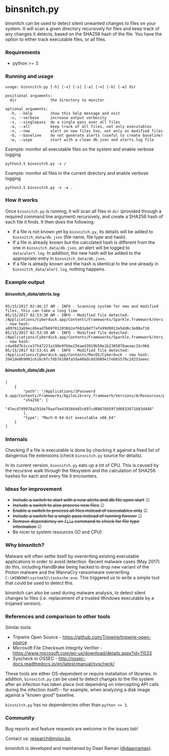 # binsnitch.py
binsnitch can be used to detect silent unwanted changes to files on your system.
It will scan a given directory recursively for files and keep track of any changes it detects, based on the SHA256 hash of the file.
You have the option to either track executable files, or all files.

### Requirements
- python >= 3

### Running and usage
```
usage: binsnitch.py [-h] [-v] [-s] [-a] [-n] [-b] [-w] dir

positional arguments:
  dir               the directory to monitor

optional arguments:
  -h, --help        show this help message and exit
  -v, --verbose     increase output verbosity
  -s, --singlepass  do a single pass over all files
  -a, --all         keep track of all files, not only executables
  -n, --new         alert on new files too, not only on modified files
  -b, --baseline    do not generate alerts (useful to create baseline)
  -w, --wipe        start with a clean db.json and alerts.log file
```

Example: monitor all executable files on the system and enable verbose logging

```
python3.5 binsnitch.py -v / 
```

Example: monitor all files in the current directory and enable verbose logging

```
python3.5 binsnitch.py -v -a . 
```

### How it works
Once ``binsnitch.py`` is running, it will scan all files in ``dir`` (provided through a required command line argument) recursively, and create a SHA256 hash of each file it finds. It then does the following:
- If a file is not known yet by ``binsnitch.py``, its details will be added to ``binsnitch_data/db.json`` (file name, file type and hash).
- If a file is already known but the calculated hash is different from the one in ``binsnitch_data/db.json``, an alert will be logged to ``data/alert.log``. In addition, the new hash will be added to the appropriate entry in ``binsnitch_data/db.json``.
- If a file is already known and the hash is identical to the one already in ``binsnitch_data/alert.log``, nothing happens.

### Example output

##### binsnitch_data/alerts.log
```
05/15/2017 02:46:17 AM - INFO - Scanning system for new and modified files, this can take a long time
05/15/2017 02:53:38 AM - INFO - Modified file detected: /Applications/Cyberduck.app/Contents/Frameworks/Sparkle.framework/Versions/A/Resources/Autoupdate.app/Contents/MacOS/Autoupdate - new hash: a897613ab9ecd8ead7b697012036b2ef683a9df7afe99d9013e5dd6c3e08af10
05/15/2017 02:53:39 AM - INFO - Modified file detected: /Applications/Cyberduck.app/Contents/Frameworks/Sparkle.framework/Versions/A/Resources/Autoupdate.app/Contents/MacOS/fileop - new hash: cdad8d7b1cce37547223a198e9fbbe256aed3919b58e1b2305870aeaac33c966
05/15/2017 02:53:41 AM - INFO - Modified file detected: /Applications/Cyberduck.app/Contents/MacOS/Cyberduck - new hash: 3941de0b9001c616c6fcfdb76108fa5da46bdcdd3089e1feb65578c2d251eeec
```

##### binsnitch_data/db.json

```
[
    {
        "path": "/Applications/1Password 6.app/Contents/Frameworks/AgileLibrary.framework/Versions/A/Resources/pngquant",
        "sha256": [
            "47ecd7d9978a291de70aaf5e4392664d5c697cd0867bb59f3d6833671b83d448"
        ],
        "type": "Mach-O 64-bit executable x86_64"
    }
]
```

### Internals
Checking if a file is executable is done by checking it against a fixed list of dangerous file extensions (check ``binsnitch.py`` source for details).

In its current version, ``binsnitch.py`` eats up a lot of CPU. This is caused by the recursive walk through the filesystem and the calculation of SHA256 hashes for each and every file it encounters.

### Ideas for improvement

- ~~Include a switch to start with a new alerts and db file upon start~~ ☑
- ~~Include a switch to also process new files~~ ☑
- ~~Enable a switch to process all files instead of executables only~~ ☑
- ~~Include a switch for a single pass instead of running forever~~ ☑
- ~~Remove dependency on ``file`` command to check for file type information~~ ☑
- Be nicer to system resources (IO and CPU)

### Why binsnitch?

Malware will often settle itself by overwriting existing executable applications in order to avoid detection.
Recent malware cases (May 2017) do this, including HandBrake being hacked to drop new variant of the Proton malware and the WannaCry ransomware overwriting ``C:\WINDOWS\system32\tasksche.exe``.
This triggered us to write a simple tool that could be used to detect this.

binsnitch can also be used during malware analysis, to detect silent changes to files (i.e. replacement of a trusted Windows executable by a trojaned version).

### References and comparison to other tools

Similar tools:
- Tripwire Open Source - https://github.com/Tripwire/tripwire-open-source
- Microsoft File Checksum Integrity Verifier - https://www.microsoft.com/en-us/download/details.aspx?id=11533
- Syscheck in OSSEC - http://ossec-docs.readthedocs.io/en/latest/manual/syscheck/

These tools are either OS-dependent or require installation of libraries. In addition, ``binsnitch.py`` can be used to detect changes to the file system after an infection has taken place  (not depending on intercepting API calls during the infection itself) - for example, when analyzing a disk image against a "known good" baseline.

``binsnitch.py`` has no dependencies other than ``python >= 3``.

### Community

Bug reports and feature requests are welcome in the issues tab!

Contact us: research@nviso.be.

binsnitch is developed and maintained by Daan Raman ([@daanraman](https://twitter.com/daanraman)).

